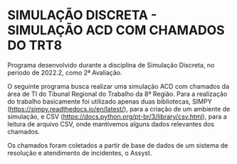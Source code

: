 # SIMULAÇÃO DISCRETA - SIMULAÇÃO ACD COM CHAMADOS DO TRT8 
Programa desenvolvido durante a disciplina de Simulação Discreta, no período de 2022.2, como 2ª Avaliação.

O seguinte programa busca realizar uma simulação ACD com chamados da área de TI do Tibunal Regional do Trabalho da 8ª Região. Para a realização do trabalho basicamente foi utilizado apenas duas bibliotecas, SIMPY (https://simpy.readthedocs.io/en/latest/), para a criação de um ambiente de simulação, e CSV (https://docs.python.org/pt-br/3/library/csv.html), para a leitura de arquivo CSV, onde mantivemos alguns dados relevantes dos chamados.

Os chamados foram coletados a partir de base de dados de um sistema de resolução e atendimento de incidentes, o Assyst.
